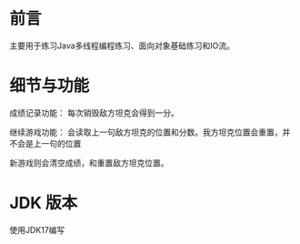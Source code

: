# 前言
主要用于练习Java多线程编程练习、面向对象基础练习和IO流。

# 细节与功能
成绩记录功能：
每次销毁敌方坦克会得到一分。

继续游戏功能：
会读取上一句敌方坦克的位置和分数。我方坦克位置会重置，并不会是上一句的位置

新游戏则会清空成绩，和重置敌方坦克位置。

# JDK 版本
使用JDK17编写
